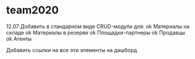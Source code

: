 # team2020

12.07
Добавить в стандарном виде CRUD-модули для:
  ok Материалы на складе
  ok Материалы в резерве
  ok Площадки-партнеры
  ok Продавцы
  ok Агенты

Добавить ссылки на все эти элементы на дашборд

